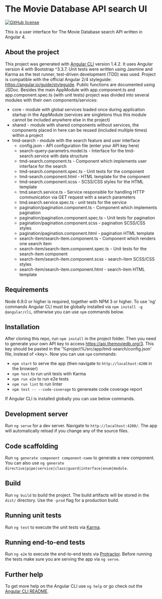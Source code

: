 # The Movie Database API search UI
[![GitHub license](https://img.shields.io/badge/license-MIT-blue.svg)](https://raw.githubusercontent.com/mar753/themoviedb-search-angular/master/LICENSE)

This is a user interface for The Movie Database search API written in Angular 4.

## About the project

This project was generated with [Angular CLI](https://github.com/angular/angular-cli) version 1.4.2. It uses Angular version 4 with Bootstrap ^3.3.7. Unit tests were written using Jasmine and Karma as the test runner, test-driven development (TDD) was used. Project is compatible with the official Angular 2/4 styleguide: https://angular.io/guide/styleguide. Public functions are documented using JSDoc. Besides the main AppModule with app.component.ts and app.component.spec.ts (with unit tests) project was divided into several modules with their own components/services:

- core - module with global services loaded once during application startup in the AppModule (services are singletons thus this module cannot be included anywhere else in the project)
- shared - module with shared components without services, the components placed in here can be reused (included multiple times) within a project
- tmd-search - module with the search feature and user interface
  - config.json - API configuration file (enter your API key here)
  - search-query-parametrs.model.ts - Interface for the tmd-search.service with data structure
  - tmd-search.component.ts - Component which implements user interface for the search
  - tmd-search.component.spec.ts - Unit tests for the component
  - tmd-search.component.html - HTML template for the component
  - tmd-search.component.scss - SCSS/CSS styles for the HTML template
  - tmd.search.service.ts - Service responsible for handling HTTP communication via GET request with a search parameters
  - tmd.search.service.spec.ts - unit tests for the service
  - pagination/pagination.component.ts - Component which implements pagination
  - pagination/pagination.component.spec.ts - Unit tests for pagination
  - pagination/pagination.component.scss - pagination SCSS/CSS styles
  - pagination/pagination.component.html - pagination HTML template  
  - search-item/search-item.component.ts - Component which renders one search item
  - search-item/search-item.component.spec.ts - Unit tests for the search-item component
  - search-item/search-item.component.scss - search-item SCSS/CSS styles
  - search-item/search-item.component.html - search-item HTML template

## Requirements

Node 6.9.0 or higher is required, together with NPM 3 or higher. To use 'ng' commands Angular CLI must be globally installed via `npm install -g @angular/cli`, otherwise you can use `npm` commands below.

## Installation

After cloning this repo, run `npm install` in the project folder. Then you need to generate your own API key to access https://api.themoviedb.org/3. This key should be pasted in the '%project%/src/app/tmd-search/config.json' file, instead of \<key>. Now you can use `npm` commands:
- `npm start` to serve the app (then navigate to `http://localhost:4200` in the browser)
- `npm test` to run unit tests with Karma
- `npm run e2e` to run e2e tests
- `npm run lint` to run linter
- `npm test -- --code-coverage` to genereate code coverage report

If Angular CLI is installed globally you can use below commands.

## Development server

Run `ng serve` for a dev server. Navigate to `http://localhost:4200/`. The app will automatically reload if you change any of the source files.

## Code scaffolding

Run `ng generate component component-name` to generate a new component. You can also use `ng generate directive|pipe|service|class|guard|interface|enum|module`.

## Build

Run `ng build` to build the project. The build artifacts will be stored in the `dist/` directory. Use the `-prod` flag for a production build.

## Running unit tests

Run `ng test` to execute the unit tests via [Karma](https://karma-runner.github.io).

## Running end-to-end tests

Run `ng e2e` to execute the end-to-end tests via [Protractor](http://www.protractortest.org/).
Before running the tests make sure you are serving the app via `ng serve`.

## Further help

To get more help on the Angular CLI use `ng help` or go check out the [Angular CLI README](https://github.com/angular/angular-cli/blob/master/README.md).
